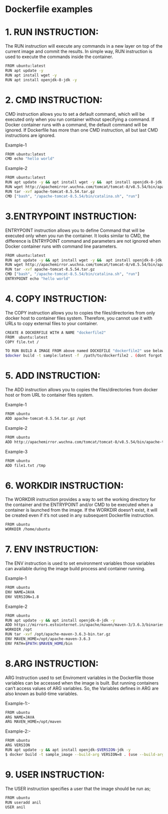 # Dockerfile examples
 
# 1. RUN INSTRUCTION:
The RUN instruction will execute any commands in a new layer on top of the current image and commit the results. In simple way, RUN instruction is used to execute the commands inside the container.
  
```sh
FROM ubuntu:latest
RUN apt update -y 
RUN apt install wget -y 
RUN apt install openjdk-8-jdk -y
```
# 2. CMD INSTRUCTION:
CMD instruction allows you to set a default command, which will be executed only when you run container without specifying a command. If Docker container runs with a command, the default command will be ignored. If Dockerfile has more than one CMD instruction, all but last CMD instructions are ignored.

Example-1
```sh
FROM ubuntu:latest
CMD echo "hello world"
```
Example-2
```sh
FROM ubuntu:latest
RUN apt update -y && apt install wget -y &&  apt install openjdk-8-jdk -y
RUN wget http://apachemirror.wuchna.com/tomcat/tomcat-8/v8.5.54/bin/apache-tomcat-8.5.54.tar.gz
RUN tar -xvf apache-tomcat-8.5.54.tar.gz
CMD ["bash", "/apache-tomcat-8.5.54/bin/catalina.sh", "run"]
```
# 3.ENTRYPOINT INSTRUCTION:
ENTRYPOINT instruction allows you to define Command that will be executed only when you run the container. It looks similar to CMD, the difference is ENTRYPOINT command and parameters are not ignored when Docker container runs with command line parameters.

```sh
FROM ubuntu:latest
RUN apt update -y && apt install wget -y &&  apt install openjdk-8-jdk -y
RUN wget http://apachemirror.wuchna.com/tomcat/tomcat-8/v8.5.54/bin/apache-tomcat-8.5.54.tar.gz
RUN tar -xvf apache-tomcat-8.5.54.tar.gz
CMD ["bash", "/apache-tomcat-8.5.54/bin/catalina.sh", "run"]
ENTRYPOINT echo "hello world"
```
# 4. COPY INSTRUCTION:
The COPY instruction allows you to copies the files/directories from only docker host to container files system. Therefore, you cannot use it with URLs to copy external files to your container.

```sh
CREATE A DOCKERFILE WITH A NAME "dockerfile2"
FROM  ubuntu:latest
COPY file.txt /
```

```sh
TO RUN BUILD A IMAGE FROM above named DOCKEFILE "dockerfile2" use below command
$docker build -t sample:latest -f  /path/to/dockerfile2 . (dont forgot to add '.' at end)
```

# 5. ADD INSTRUCTION:
The ADD instruction allows you to copies the files/directories from docker host or from URL to container files system.

Example-1
```sh
FROM ubuntu
ADD apache-tomcat-8.5.54.tar.gz /opt
```
Example-2
```sh
FROM ubuntu 
ADD http://apachemirror.wuchna.com/tomcat/tomcat-8/v8.5.54/bin/apache-tomcat-8.5.54.tar.gz /opt
```
Example-3
```sh
FROM ubuntu
ADD file1.txt /tmp
```
# 6. WORKDIR INSTRUCTION:
The WORKDIR instruction provides a way to set the working directory for the container and the ENTRYPOINT and/or CMD to be executed when a container is launched from the image.  If the WORKDIR doesn’t exist, it will be created even if it’s not used in any subsequent Dockerfile instruction.

```sh
FROM ubuntu
WORKDIR /home/ubuntu
```
# 7. ENV INSTRUCTION:
The ENV instruction is used to set environment variables those variables can available during the image build process and container running.


Example-1
```sh
FROM ubuntu
ENV NAME=JAVA
ENV VERSION=1.8
```
Example-2
```sh
FROM ubuntu
RUN apt update -y && apt install openjdk-8-jdk -y
ADD https://mirrors.estointernet.in/apache/maven/maven-3/3.6.3/binaries/apache-maven-3.6.3-bin.tar.gz /opt
WORKDIR /opt
RUN tar -xvf /opt/apache-maven-3.6.3-bin.tar.gz
ENV MAVEN_HOME=/opt/apache-maven-3.6.3
ENV PATH=$PATH:$MAVEN_HOME/bin
```
# 8.ARG INSTRUCTION:
ARG Instruction used to set Enviroment variables in the Dockerfile those variables can be accessed when the image is built. But running containers can’t access values of ARG variables. So, the Variables defines in ARG are also known as build-time variables. 

Example-1:-
```sh
FROM ubuntu
ARG NAME=JAVA
ARG MAVEN_HOME=/opt/maven
```
Example-2:-
```sh
FROM ubuntu
ARG VERSION
RUN apt update -y && apt install openjdk-$VERSION-jdk -y
$ docker build -t sample_image --build-arg VERSION=8 . (use --build-arg <variable>=<value> flag if you haven't define value for variable in ARG)
```
# 9. USER INSTRUCTION:
The USER instruction specifies a user that the image should be run as;

```sh
FROM ubuntu
RUN useradd anil
USER anil
```


